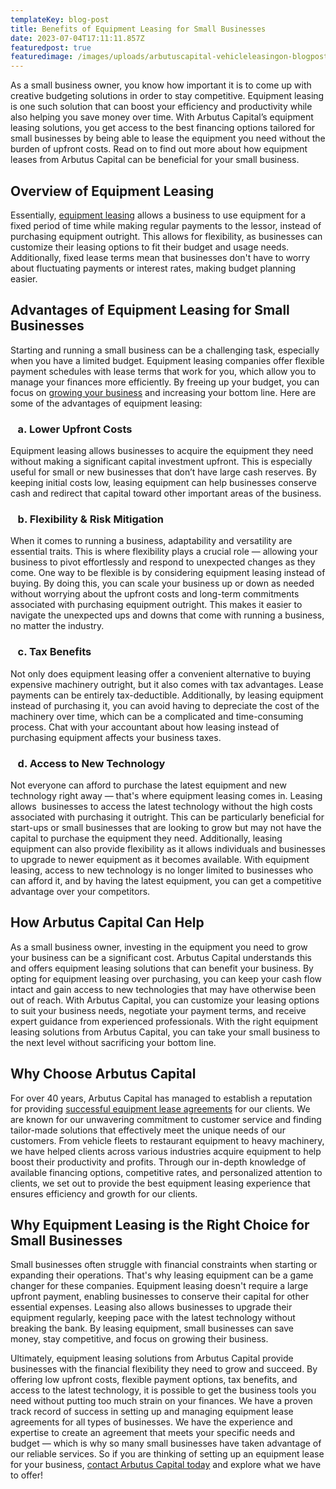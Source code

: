```yaml
---
templateKey: blog-post
title: Benefits of Equipment Leasing for Small Businesses
date: 2023-07-04T17:11:11.857Z
featuredpost: true
featuredimage: /images/uploads/arbutuscapital-vehicleleasingon-blogpost-1200x627.jpg
---
```

As a small business owner, you know how important it is to come up with creative budgeting solutions in order to stay competitive. Equipment leasing is one such solution that can boost your efficiency and productivity while also helping you save money over time. With Arbutus Capital’s equipment leasing solutions, you get access to the best financing options tailored for small businesses by being able to lease the equipment you need without the burden of upfront costs. Read on to find out more about how equipment leases from Arbutus Capital can be beneficial for your small business.

## Overview of Equipment Leasing

Essentially, [equipment leasing](https://arbutuscapital.com/blog/growing-your-business-with-equipment-leasing/) allows a business to use equipment for a fixed period of time while making regular payments to the lessor, instead of purchasing equipment outright. This allows for flexibility, as businesses can customize their leasing options to fit their budget and usage needs. Additionally, fixed lease terms mean that businesses don't have to worry about fluctuating payments or interest rates, making budget planning easier. 

## Advantages of Equipment Leasing for Small Businesses

Starting and running a small business can be a challenging task, especially when you have a limited budget. Equipment leasing companies offer flexible payment schedules with lease terms that work for you, which allow you to manage your finances more efficiently. By freeing up your budget, you can focus on [growing your business](https://arbutuscapital.com/blog/focus-on-growth-for-your-business-%E2%80%94-without-big-upfront-costs/) and increasing your bottom line. Here are some of the advantages of equipment leasing:

###    a. Lower Upfront Costs

Equipment leasing allows businesses to acquire the equipment they need without making a significant capital investment upfront. This is especially useful for small or new businesses that don’t have large cash reserves. By keeping initial costs low, leasing equipment can help businesses conserve cash and redirect that capital toward other important areas of the business.

###    b. Flexibility & Risk Mitigation

When it comes to running a business, adaptability and versatility are essential traits. This is where flexibility plays a crucial role — allowing your business to pivot effortlessly and respond to unexpected changes as they come. One way to be flexible is by considering equipment leasing instead of buying. By doing this, you can scale your business up or down as needed without worrying about the upfront costs and long-term commitments associated with purchasing equipment outright. This makes it easier to navigate the unexpected ups and downs that come with running a business, no matter the industry.

###    c. Tax Benefits

Not only does equipment leasing offer a convenient alternative to buying expensive machinery outright, but it also comes with tax advantages. Lease payments can be entirely tax-deductible. Additionally, by leasing equipment instead of purchasing it, you can avoid having to depreciate the cost of the machinery over time, which can be a complicated and time-consuming process. Chat with your accountant about how leasing instead of purchasing equipment affects your business taxes.

###    d. Access to New Technology

Not everyone can afford to purchase the latest equipment and new technology right away — that's where equipment leasing comes in. Leasing allows  businesses to access the latest technology without the high costs associated with purchasing it outright. This can be particularly beneficial for start-ups or small businesses that are looking to grow but may not have the capital to purchase the equipment they need. Additionally, leasing equipment can also provide flexibility as it allows individuals and businesses to upgrade to newer equipment as it becomes available. With equipment leasing, access to new technology is no longer limited to businesses who can afford it, and by having the latest equipment, you can get a competitive advantage over your competitors.

## How Arbutus Capital Can Help

As a small business owner, investing in the equipment you need to grow your business can be a significant cost. Arbutus Capital understands this and offers equipment leasing solutions that can benefit your business. By opting for equipment leasing over purchasing, you can keep your cash flow intact and gain access to new technologies that may have otherwise been out of reach. With Arbutus Capital, you can customize your leasing options to suit your business needs, negotiate your payment terms, and receive expert guidance from experienced professionals. With the right equipment leasing solutions from Arbutus Capital, you can take your small business to the next level without sacrificing your bottom line.

## Why Choose Arbutus Capital

For over 40 years, Arbutus Capital has managed to establish a reputation for providing [successful equipment lease agreements](https://arbutuscapital.com/success-stories) for our clients. We are known for our unwavering commitment to customer service and finding tailor-made solutions that effectively meet the unique needs of our customers. From vehicle fleets to restaurant equipment to heavy machinery, we have helped clients across various industries acquire equipment to help boost their productivity and profits. Through our in-depth knowledge of available financing options, competitive rates, and personalized attention to clients, we set out to provide the best equipment leasing experience that ensures efficiency and growth for our clients.

## Why Equipment Leasing is the Right Choice for Small Businesses

Small businesses often struggle with financial constraints when starting or expanding their operations. That's why leasing equipment can be a game changer for these companies. Equipment leasing doesn't require a large upfront payment, enabling businesses to conserve their capital for other essential expenses. Leasing also allows businesses to upgrade their equipment regularly, keeping pace with the latest technology without breaking the bank. By leasing equipment, small businesses can save money, stay competitive, and focus on growing their business.

Ultimately, equipment leasing solutions from Arbutus Capital provide businesses with the financial flexibility they need to grow and succeed. By offering low upfront costs, flexible payment options, tax benefits, and access to the latest technology, it is possible to get the business tools you need without putting too much strain on your finances. We have a proven track record of success in setting up and managing equipment lease agreements for all types of businesses. We have the experience and expertise to create an agreement that meets your specific needs and budget — which is why so many small businesses have taken advantage of our reliable services. So if you are thinking of setting up an equipment lease for your business, [contact Arbutus Capital today](https://arbutuscapital.com/contact-us) and explore what we have to offer!